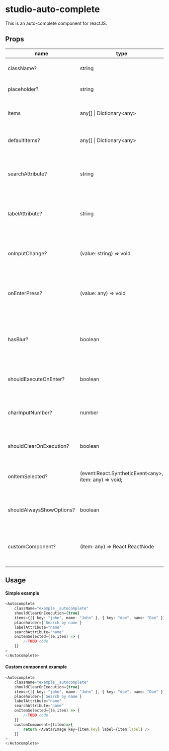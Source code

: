# studio-auto-complete

This is an auto-complete component for reactJS.

## Props

| name | type | description  |
| ------------- |-------------| -----|
| className?| string | Class name of the component |
| placeholder? | string | Placeholder for the input |
| items | any[] \| Dictionary\<any\> |Items to be shown in the dropdowns|
| defaultItems? | any[] \| Dictionary\<any\> |Items to be shown in the dropdowns|
| searchAttribute? | string |This is a value of the attribute the data will be filtered by |
| labelAttribute? | string | This is a value of the attribute the data shown in the list |
| onInputChange? | (value: string) => void |A function called when a change on input is triggered |
| onEnterPress? | (value: any) => void |A function which is trigered when enter button is clicked |
| hasBlur? | boolean |True if the component should hide dropdown when clicked somewhere else |
| shouldExecuteOnEnter? | boolean |OnClick execute the on enter function |
| charInputNumber? | number |number of characters to input in order to show the dropdown |
| shouldClearOnExecution? | boolean |if input should clear on execution |
| onItemSelected? | (event:React.SyntheticEvent\<any\>, item: any) => void; |Function to be called when an item is selected  |either with mouse click or keyboad enter |
| shouldAlwaysShowOptions? | boolean |true if the options should always be visible |
| customComponent? | (item: any) => React.ReactNode |function that returns a custom component as a list item |


## Usage

#### Simple example

```typescript
<Autocomplete
    className="example__autocomplete"
    shouldClearOnExecution={true}
    items={[{ key: "john", name: "John" }, { key: "doe", name: "Doe" }]}
    placeholder={`Search by name`}
    labelAttribute="name"
    searchAttribute="name"
    onItemSelected={(e,item) => {
        //TODO code
    }}
>
</Autocomplete>
```



#### Custom component example

```typescript
<Autocomplete
    className="example__autocomplete"
    shouldClearOnExecution={true}
    items={[{ key: "john", name: "John" }, { key: "doe", name: "Doe" }]}
    placeholder={`Search by name`}
    labelAttribute="name"
    searchAttribute="name"
    onItemSelected={(e,item) => {
        //TODO code
    }}
    customComponent={(item)=>{
        return <AvatarImage key={item.key} label={item.label} />
    }}
>
</Autocomplete>
```